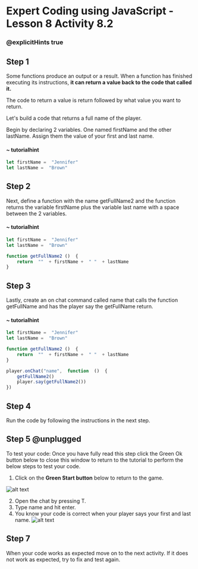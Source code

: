 # Expert Coding using JavaScript - Lesson 8 Activity 8.2
### @explicitHints true

## Step 1

Some functions produce an output or a result. When a function has finished executing its instructions, **it can return a value back to the code that called it.**

The code to return a value is return followed by what value you want to return. 

Let's build a code that returns a full name of the player. 

Begin by declaring 2 variables.  One named firstName and the other lastName.  Assign them the value of your first and last name. 

#### ~ tutorialhint

```javascript
let firstName =  "Jennifer"
let lastName =  "Brown"

```

## Step 2

Next, define a function with the name getFullName2 and the function returns the variable firstName plus the variable last name with a space between the 2 variables. 

#### ~ tutorialhint

```javascript
let firstName =  "Jennifer"
let lastName =  "Brown"

function getFullName2 ()  {
	return  ""  + firstName +  " "  + lastName
}

```

## Step 3

Lastly,  create an on chat command called name that calls the function getFullName and has the player say the getFullName return. 

#### ~ tutorialhint

```javascript
let firstName =  "Jennifer"
let lastName =  "Brown"

function getFullName2 ()  {
	return  ""  + firstName +  " "  + lastName
}

player.onChat("name",  function  ()  {
	getFullName2()
	player.say(getFullName2())
})

```

## Step 4

Run the code by following the instructions in the next step.


## Step 5 @unplugged
To test your code:
Once you have fully read this step click the Green Ok button below to close this window to return to the tutorial to perform the below steps to test your code.

1. Click on the **Green Start button** below to return to the game.

  

![alt text](https://expertjs.codingcredentials.com/Lesson1/1.1/1.JPG?raw=true  "Start")

2. Open the chat by pressing T. 
3. Type name and hit enter. 
4. You know your code is correct when your player says your first and last name. 
![alt text](https://expertjs.codingcredentials.com/Lesson7/7.2/7.2.png?raw=true  "code")

## Step 7

When your code works as expected move on to the next activity.
If it does not work as expected, try to fix and test again.